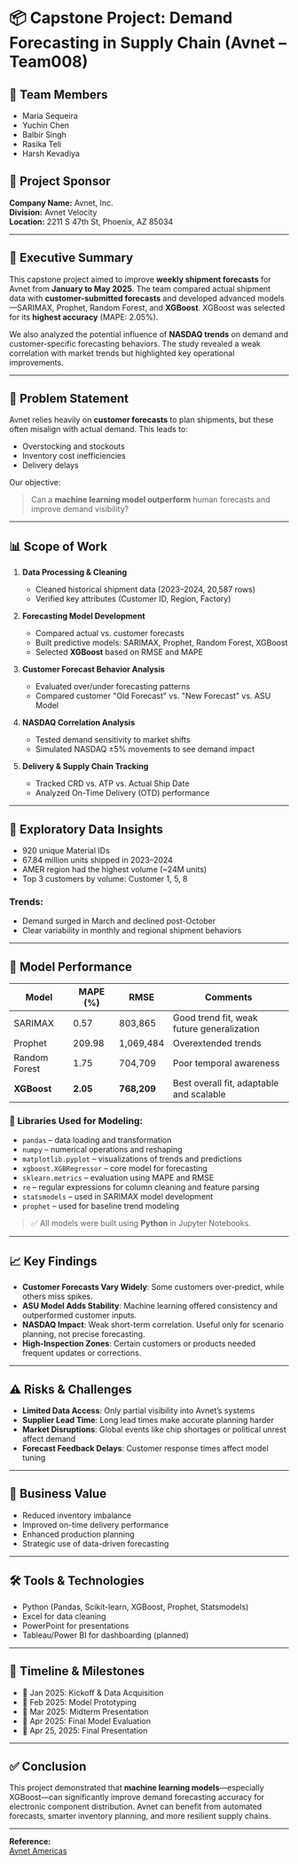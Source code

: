 # 📦 Capstone Project: Demand Forecasting in Supply Chain (Avnet – Team008)

## 👥 Team Members
-  Maria Sequeira  
- Yuchin Chen  
- Balbir Singh  
- Rasika Teli  
- Harsh Kevadiya

## 🎯 Project Sponsor
**Company Name:** Avnet, Inc.  
**Division:** Avnet Velocity  
**Location:** 2211 S 47th St, Phoenix, AZ 85034  

---

## 📌 Executive Summary

This capstone project aimed to improve **weekly shipment forecasts** for Avnet from **January to May 2025**. The team compared actual shipment data with **customer-submitted forecasts** and developed advanced models—SARIMAX, Prophet, Random Forest, and **XGBoost**. XGBoost was selected for its **highest accuracy** (MAPE: 2.05%).

We also analyzed the potential influence of **NASDAQ trends** on demand and customer-specific forecasting behaviors. The study revealed a weak correlation with market trends but highlighted key operational improvements.

---

## 🧩 Problem Statement

Avnet relies heavily on **customer forecasts** to plan shipments, but these often misalign with actual demand. This leads to:
- Overstocking and stockouts  
- Inventory cost inefficiencies  
- Delivery delays  

Our objective:  
> Can a **machine learning model outperform** human forecasts and improve demand visibility?

---

## 📊 Scope of Work

1. **Data Processing & Cleaning**  
   - Cleaned historical shipment data (2023–2024, 20,587 rows)  
   - Verified key attributes (Customer ID, Region, Factory)

2. **Forecasting Model Development**  
   - Compared actual vs. customer forecasts  
   - Built predictive models: SARIMAX, Prophet, Random Forest, XGBoost  
   - Selected **XGBoost** based on RMSE and MAPE

3. **Customer Forecast Behavior Analysis**  
   - Evaluated over/under forecasting patterns  
   - Compared customer "Old Forecast" vs. "New Forecast" vs. ASU Model

4. **NASDAQ Correlation Analysis**  
   - Tested demand sensitivity to market shifts  
   - Simulated NASDAQ ±5% movements to see demand impact

5. **Delivery & Supply Chain Tracking**  
   - Tracked CRD vs. ATP vs. Actual Ship Date  
   - Analyzed On-Time Delivery (OTD) performance  

---

## 🧠 Exploratory Data Insights

- 920 unique Material IDs  
- 67.84 million units shipped in 2023–2024  
- AMER region had the highest volume (~24M units)  
- Top 3 customers by volume: Customer 1, 5, 8  

### Trends:
- Demand surged in March and declined post-October  
- Clear variability in monthly and regional shipment behaviors  

---

## 🤖 Model Performance

| Model         | MAPE (%) | RMSE        | Comments |
|---------------|----------|-------------|----------|
| SARIMAX       | 0.57     | 803,865     | Good trend fit, weak future generalization |
| Prophet       | 209.98   | 1,069,484   | Overextended trends |
| Random Forest | 1.75     | 704,709     | Poor temporal awareness |
| **XGBoost**   | **2.05** | **768,209** | Best overall fit, adaptable and scalable |

### 🧰 Libraries Used for Modeling:

- `pandas` – data loading and transformation  
- `numpy` – numerical operations and reshaping  
- `matplotlib.pyplot` – visualizations of trends and predictions  
- `xgboost.XGBRegressor` – core model for forecasting  
- `sklearn.metrics` – evaluation using MAPE and RMSE  
- `re` – regular expressions for column cleaning and feature parsing  
- `statsmodels` – used in SARIMAX model development  
- `prophet` – used for baseline trend modeling

> ✅ All models were built using **Python** in Jupyter Notebooks.
---

## 📈 Key Findings

- **Customer Forecasts Vary Widely**: Some customers over-predict, while others miss spikes.  
- **ASU Model Adds Stability**: Machine learning offered consistency and outperformed customer inputs.  
- **NASDAQ Impact**: Weak short-term correlation. Useful only for scenario planning, not precise forecasting.  
- **High-Inspection Zones**: Certain customers or products needed frequent updates or corrections.  

---

## ⚠️ Risks & Challenges

- **Limited Data Access**: Only partial visibility into Avnet’s systems  
- **Supplier Lead Time**: Long lead times make accurate planning harder  
- **Market Disruptions**: Global events like chip shortages or political unrest affect demand  
- **Forecast Feedback Delays**: Customer response times affect model tuning  

---

## 📢 Business Value

- Reduced inventory imbalance  
- Improved on-time delivery performance  
- Enhanced production planning  
- Strategic use of data-driven forecasting  

---

## 🛠️ Tools & Technologies

- Python (Pandas, Scikit-learn, XGBoost, Prophet, Statsmodels)  
- Excel for data cleaning  
- PowerPoint for presentations  
- Tableau/Power BI for dashboarding (planned)  

---

## 📅 Timeline & Milestones

- 📍 Jan 2025: Kickoff & Data Acquisition  
- 📍 Feb 2025: Model Prototyping  
- 📍 Mar 2025: Midterm Presentation  
- 📍 Apr 2025: Final Model Evaluation  
- 📍 Apr 25, 2025: Final Presentation  

---

## ✅ Conclusion

This project demonstrated that **machine learning models**—especially XGBoost—can significantly improve demand forecasting accuracy for electronic component distribution. Avnet can benefit from automated forecasts, smarter inventory planning, and more resilient supply chains.

---

**Reference:**  
[Avnet Americas](https://www.avnet.com/americas/)
